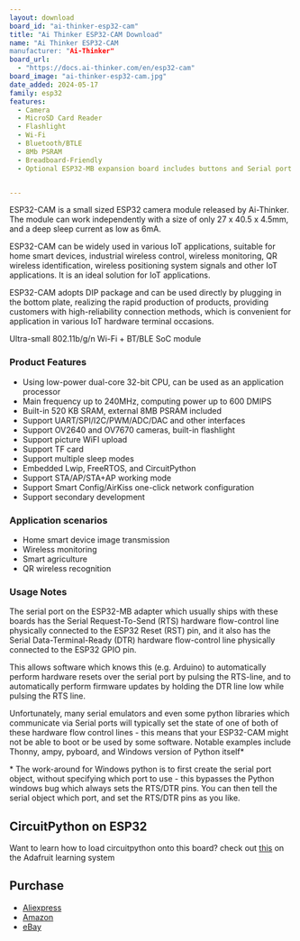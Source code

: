 ```yaml
---
layout: download
board_id: "ai-thinker-esp32-cam"
title: "Ai Thinker ESP32-CAM Download"
name: "Ai Thinker ESP32-CAM
manufacturer: "Ai-Thinker"
board_url:
  - "https://docs.ai-thinker.com/en/esp32-cam"
board_image: "ai-thinker-esp32-cam.jpg"
date_added: 2024-05-17
family: esp32
features:
  - Camera
  - MicroSD Card Reader
  - Flashlight
  - Wi-Fi
  - Bluetooth/BTLE
  - 8Mb PSRAM
  - Breadboard-Friendly
  - Optional ESP32-MB expansion board includes buttons and Serial port


---
```


ESP32-CAM is a small sized ESP32 camera module released by Ai-Thinker. The module can work independently with a size of only 27 x 40.5 x 4.5mm, and a deep sleep current as low as 6mA.

ESP32-CAM can be widely used in various IoT applications, suitable for home smart devices, industrial wireless control, wireless monitoring, QR wireless identification, wireless positioning system signals and other IoT applications. It is an ideal solution for IoT applications.

ESP32-CAM adopts DIP package and can be used directly by plugging in the bottom plate, realizing the rapid production of products, providing customers with high-reliability connection methods, which is convenient for application in various IoT hardware terminal occasions.

Ultra-small 802.11b/g/n Wi-Fi + BT/BLE SoC module


### Product Features
* Using low-power dual-core 32-bit CPU, can be used as an application processor
* Main frequency up to 240MHz, computing power up to 600 DMIPS
* Built-in 520 KB SRAM, external 8MB PSRAM included
* Support UART/SPI/I2C/PWM/ADC/DAC and other interfaces
* Support OV2640 and OV7670 cameras, built-in flashlight
* Support picture WiFI upload
* Support TF card
* Support multiple sleep modes
* Embedded Lwip, FreeRTOS, and CircuitPython
* Support STA/AP/STA+AP working mode
* Support Smart Config/AirKiss one-click network configuration
* Support secondary development


### Application scenarios
* Home smart device image transmission
* Wireless monitoring
* Smart agriculture
* QR wireless recognition


### Usage Notes

The serial port on the ESP32-MB adapter which usually ships with these boards has the Serial Request-To-Send (RTS) hardware flow-control line physically connected to the ESP32 Reset (RST) pin, and it also has the Serial Data-Terminal-Ready (DTR) hardware flow-control line physically connected to the ESP32 GPIO pin.

This allows software which knows this (e.g. Arduino) to automatically perform hardware resets over the serial port by pulsing the RTS-line, and to automatically perform firmware updates by holding the DTR line low while pulsing the RTS line.

Unfortunately, many serial emulators and even some python libraries which communicate via Serial ports will typically set the state of one of both of these hardware flow control lines - this means that your ESP32-CAM might not be able to boot or be used by some software.  Notable examples include Thonny, ampy, pyboard, and Windows version of Python itself\*

\* The work-around for Windows python is to first create the serial port object, without specifying which port to use - this bypasses the Python windows bug which always sets the RTS/DTR pins.  You can then tell the serial object which port, and set the RTS/DTR pins as you like.


## CircuitPython on ESP32

Want to learn how to load circuitpython onto this board? check out [this](https://learn.adafruit.com/circuitpython-with-esp32-quick-start/) on the Adafruit learning system


## Purchase

* [Aliexpress](https://www.aliexpress.com/w/wholesale-esp32%2525252dcam.html)
* [Amazon](https://www.amazon.com/s?k=esp32-cam)
* [eBay](https://www.ebay.com/sch/i.html?_nkw=esp32-cam)
